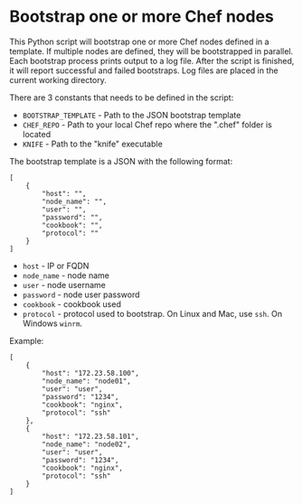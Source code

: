 # Bootstrap one or more Chef nodes
This Python script will bootstrap one or more Chef nodes defined in a template. If multiple nodes are defined, they will be bootstrapped in parallel. Each bootstrap process prints output to a log file. After the script is finished, it will report successful and failed bootstraps. Log files are placed in the current working directory.

There are 3 constants that needs to be defined in the script:

- `BOOTSTRAP_TEMPLATE` - Path to the JSON bootstrap template
- `CHEF_REPO` - Path to your local Chef repo where the ".chef" folder is located
- `KNIFE` - Path to the "knife" executable

The bootstrap template is a JSON with the following format:

```
[
    {
        "host": "", 
        "node_name": "", 
        "user": "", 
        "password": "",
        "cookbook": "",
        "protocol": ""
    }
]
```
- `host` - IP or FQDN
- `node_name` - node name
- `user` - node username
- `password` - node user password
- `cookbook` - cookbook used
- `protocol` - protocol used to bootstrap. On Linux and Mac, use `ssh`. On Windows `winrm`.

Example:

```
[
    {
        "host": "172.23.58.100", 
        "node_name": "node01", 
        "user": "user", 
        "password": "1234",
        "cookbook": "nginx",
        "protocol": "ssh"
    },
    {
        "host": "172.23.58.101", 
        "node_name": "node02", 
        "user": "user", 
        "password": "1234",
        "cookbook": "nginx",
        "protocol": "ssh"
    }
]
```

